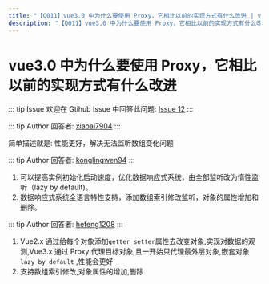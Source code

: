 ```yaml
---
title: "【Q011】vue3.0 中为什么要使用 Proxy，它相比以前的实现方式有什么改进 | vue高频面试题"
description: "【Q011】vue3.0 中为什么要使用 Proxy，它相比以前的实现方式有什么改进 字节跳动面试题、阿里腾讯面试题、美团小米面试题。"
---
```


# vue3.0 中为什么要使用 Proxy，它相比以前的实现方式有什么改进

::: tip Issue
欢迎在 Gtihub Issue 中回答此问题: [Issue 12](https://github.com/shfshanyue/Daily-Question/issues/12)
:::

::: tip Author
回答者: [xiaoai7904](https://github.com/xiaoai7904)
:::

简单描述就是: 性能更好，解决无法监听数组变化问题

::: tip Author
回答者: [konglingwen94](https://github.com/konglingwen94)
:::

1. 可以提高实例初始化启动速度，优化数据响应式系统，由全部监听改为惰性监听（lazy by default)。
2. 数据响应式系统全语言特性支持，添加数组索引修改监听，对象的属性增加和删除。

::: tip Author
回答者: [hefeng1208](https://github.com/hefeng1208)
:::

1. Vue2.x 通过给每个对象添加`getter setter`属性去改变对象,实现对数据的观测,Vue3.x 通过 Proxy 代理目标对象,且一开始只代理最外层对象,嵌套对象`lazy by default` ,性能会更好
2. 支持数组索引修改,对象属性的增加,删除

